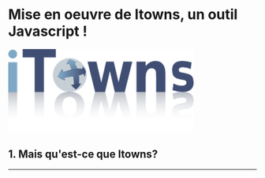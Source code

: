 # Mise en oeuvre de Itowns, un outil Javascript ! 

![image](/3d/media/Image1.png "Title")

## 1. Mais qu'est-ce que Itowns? 

---
